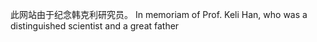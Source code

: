 此网站由于纪念韩克利研究员。
In memoriam of Prof. Keli Han, who was a distinguished scientist and a great father
                                                       
